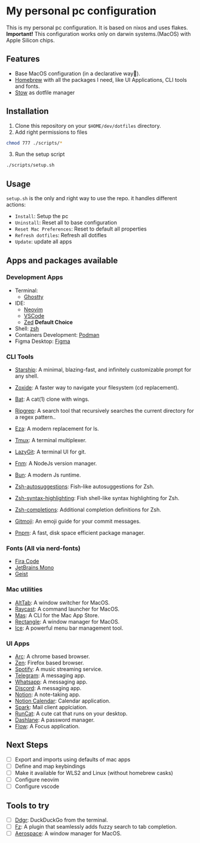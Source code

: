 # My personal pc configuration

This is my personal pc configuration. It is based on nixos and uses flakes.
**Important!** This configuration works only on darwin systems.(MacOS) with Apple Silicon chips.

## Features

- Base MacOS configuration (in a declarative way🤩).
- [Homebrew](https://brew.sh/) with all the packages I need, like UI Applications, CLI tools and fonts.
- [Stow](https://www.gnu.org/software/stow/) as dotfile manager

## Installation

1. Clone this repository on your `$HOME/dev/dotfiles` directory.
2. Add right permissions to files
```sh
chmod 777 ./scripts/*
```

3. Run the setup script
```sh
./scripts/setup.sh
```

## Usage

`setup.sh` is the only and right way to use the repo. it handles different actions:

- `Install`: Setup the pc
- `Uninstall`: Reset all to base configuration
- `Reset Mac Preferences`: Reset to default all properties
- `Refresh dotfiles`: Refresh all dotifles
- `Update`: update all apps

## Apps and packages available

### Development Apps

- Terminal:
  - [Ghostty](https://ghostty.org)
- IDE:
  - [Neovim](https://neovim.io)
  - [VSCode](https://code.visualstudio.com)
  - [Zed](https://zed.dev) **Default Choice**
- Shell: [zsh](https://www.zsh.org)
- Containers Development: [Podman](https://podman.io)
- Figma Desktop: [Figma](https://www.figma.com)

### CLI Tools

- [Starship](https://starship.rs): A minimal, blazing-fast, and infinitely customizable prompt for any shell.
- [Zoxide](https://github.com/ajeetdsouza/zoxide): A faster way to navigate your filesystem (cd replacement).
- [Bat](http://github.com/sharkdp/bat): A cat(1) clone with wings.
- [Ripgrep](https://github.com/BurntSushi/ripgrep): A search tool that recursively searches the current directory for a regex pattern..
- [Eza](https://github.com/eza-community/eza): A modern replacement for ls.
- [Tmux](https://github.com/tmux/tmux/wiki): A terminal multiplexer.
- [LazyGit](https://github.com/jesseduffield/lazygit): A terminal UI for git.
- [Fnm](https://github.com/Schniz/fnm): A NodeJs version manager.
- [Bun](https://bun.sh/): A modern Js runtime.
- [Zsh-autosuggestions](https://github.com/zsh-users/zsh-autosuggestions): Fish-like autosuggestions for Zsh.
- [Zsh-syntax-highlighting](https://github.com/zsh-users/zsh-syntax-highlighting): Fish shell-like syntax highlighting for Zsh.
- [Zsh-completions](https://github.com/zsh-users/zsh-completion): Additional completion definitions for Zsh.

- [Gitmoji](https://gitmoji.dev/): An emoji guide for your commit messages.
- [Pnpm](https://pnpm.io/): A fast, disk space efficient package manager.

### Fonts (All via nerd-fonts)

- [Fira Code](https://github.com/tonsky/FiraCode)
- [JetBrains Mono](https://www.jetbrains.com/lp/mono)
- [Geist](https://https://vercel.com/font)

### Mac utilities

- [AltTab](https://alt-tab-macos.netlify.app/): A window switcher for MacOS.
- [Raycast](https://www.raycast.com/): A command launcher for MacOS.
- [Mas](https://github.com/mas-cli/mas): A CLI for the Mac App Store.
- [Rectangle](https://rectangleapp.com/): A window manager for MacOS.
- [Ice](https://github.com/jordanbaird/Ice): A powerful menu bar management tool.

### UI Apps

- [Arc](https://arc.net): A chrome based browser.
- [Zen](https://zen-browser.app/welcome): Firefox based browser.
- [Spotify](https://www.spotify.com): A music streaming service.
- [Telegram](https://telegram.org): A messaging app.
- [Whatsapp](https://whatsapp.com): A messaging app.
- [Discord](https://discord.com): A messaging app.
- [Notion](https://www.notion.com): A note-taking app.
- [Notion Calendar](https://www.notion.com/product/calendar): Calendar application.
- [Spark](https://sparkmailapp.com/): Mail client applciation.
- [RunCat](https://apps.apple.com/us/app/runcat/id1429033973?mt=12): A cute cat that runs on your desktop.
- [Dashlane](https://www.dashlane.com): A password manager.
- [Flow](https://flowapp.info): A Focus application.

## Next Steps

- [ ] Export and imports using defaults of mac apps
- [ ] Define and map keybindings
- [ ] Make it available for WLS2 and Linux (without homebrew casks)
- [ ] Configure neovim
- [ ] Configure vscode

## Tools to try

- [ ] [Ddgr](https://github.com/jarun/ddgr): DuckDuckGo from the terminal.
- [ ] [Fz](https://github.com/mrjohannchang/fz.sh): A plugin that seamlessly adds fuzzy search to tab completion.
- [ ] [Aerospace](https://github.com/nikitabobko/AeroSpace): A window manager for MacOS.
